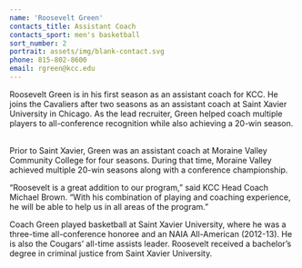 ```yaml
---
name: 'Roosevelt Green'
contacts_title: Assistant Coach
contacts_sport: men's basketball
sort_number: 2
portrait: assets/img/blank-contact.svg
phone: 815-802-8600
email: rgreen@kcc.edu
---
```


Roosevelt Green is in his first season as an assistant coach for KCC. He joins the Cavaliers after two seasons as an assistant coach at Saint Xavier University in Chicago. As the lead recruiter, Green helped coach multiple players to all-conference recognition while also achieving a 20-win season. &nbsp;

Prior to Saint Xavier, Green was an assistant coach at Moraine Valley Community College for four seasons. During that time, Moraine Valley achieved multiple 20-win seasons along with a conference championship.

“Roosevelt is a great addition to our program,” said KCC Head Coach Michael Brown. “With his combination of playing and coaching experience, he will be able to help us in all areas of the program.”

Coach Green played basketball at Saint Xavier University, where he was a three-time all-conference honoree and an NAIA All-American (2012-13). He is also the Cougars’ all-time assists leader. Roosevelt received a bachelor’s degree in criminal justice from Saint Xavier University.
